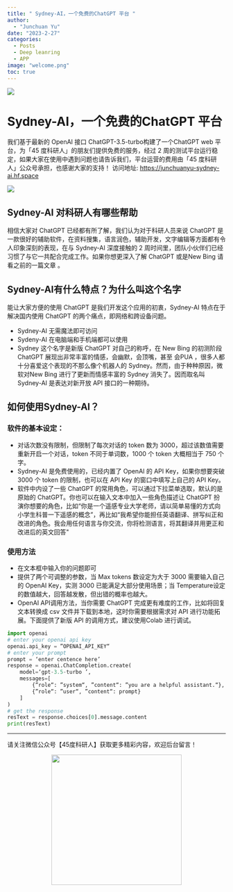 ```yaml
---
title: " Sydney-AI，一个免费的ChatGPT 平台 "
author: 
  - "Junchuan Yu"
date: "2023-2-27"
categories:
  - Posts
  - Deep leanring
  - APP
image: "welcome.png"
toc: true
---
```

![](https://dunazo.oss-cn-beijing.aliyuncs.com/blog/SYDNEYAI.jpg)
#    Sydney-AI，一个免费的ChatGPT 平台
我们基于最新的 OpenAI 接口 ChatGPT-3.5-turbo构建了一个ChatGPT web 平台，为「45 度科研人」的朋友们提供免费的服务，经过 2 周的测试平台运行稳定，如果大家在使用中遇到问题也请告诉我们，平台运营的费用由「45 度科研人」公众号承担，也感谢大家的支持！
访问地址: https://junchuanyu-sydney-ai.hf.space

![](https://dunazo.oss-cn-beijing.aliyuncs.com/blog/6.JPG)
## Sydney-AI 对科研人有哪些帮助
 相信大家对 ChatGPT 已经都有所了解，我们认为对于科研人员来说 ChatGPT 是一款很好的辅助软件，在资料搜集，语言润色，辅助开发，文字编辑等方面都有令人印象深刻的表现，在与 Sydney-AI 深度接触的 2 周时间里，团队小伙伴们已经习惯了与它一共配合完成工作。如果你想更深入了解 ChatGPT 或是New Bing 请看之前的一篇文章 。
## Sydney-AI有什么特点？为什么叫这个名字
 能让大家方便的使用 ChatGPT 是我们开发这个应用的初衷，Sydney-AI 特点在于解决国内使用 ChatGPT 的两个痛点，即网络和跨设备问题。
- Sydney-AI 无需魔法即可访问
- Sydeny-AI 在电脑端和手机端都可以使用
- Sydney 这个名字是新版 ChatGPT 对自己的称呼，在 New Bing 的初测阶段 ChatGPT 展现出非常丰富的情感，会幽默，会顶嘴，甚至 会PUA ，很多人都十分喜爱这个表现的不那么像个机器人的 Sydney。然而，由于种种原因，微软对New Bing 进行了更新而情感丰富的 Sydney 消失了。因而取名叫Sydney-AI 是表达对新开放 API 接口的一种期待。
## 如何使用Sydney-AI？
### 软件的基本设定：
- 对话次数没有限制，但限制了每次对话的 token 数为 3000，超过该数值需要重新开启一个对话，token 不同于单词数，1000 个 token 大概相当于 750 个字。
- Sydney-AI 是免费使用的，已经内置了 OpenAI 的 API Key，如果你想要突破 3000 个 token 的限制，也可以在 API Key 的窗口中填写上自己的 API Key。
 - 软件中内设了一些 ChatGPT 的常用角色，可以通过下拉菜单选取，默认的是原始的 ChatGPT。你也可以在输入文本中加入一些角色描述让 ChatGPT 扮演你想要的角色，比如“你是一个遥感专业大学老师，请以简单易懂的方式向小学生科普一下遥感的概念”，再比如“我希望你能担任英语翻译、拼写纠正和改进的角色。我会用任何语言与你交流，你将检测语言，将其翻译并用更正和改进后的英文回答"
### 使用方法
- 在文本框中输入你的问题即可
- 提供了两个可调整的参数，当 Max tokens 数设定为大于 3000 需要输入自己的 OpenAI Key，实测 3000 已能满足大部分使用场景；当 Temperature设定的数值越大，回答越发散，但出错的概率也越大。
- OpenAI API调用方法，当你需要 ChatGPT 完成更有难度的工作，比如将回复文本转换成 csv 文件并下载到本地，这时你需要根据需求对 API 进行功能拓展。下面提供了新版 API 的调用方式，建议使用Colab 进行调试。
```python
import openai
# enter your openai api key
openai.api_key = ”OPENAI_API_KEY“
# enter your prompt
prompt = ‘enter centence here’
response = openai.ChatCompletion.create(
    model=‘gpt-3.5-turbo ’,
    messages=[
        {”role“: ”system“, ”content“: ”you are a helpful assistant.“},
        {”role“: ”user“, ”content“: prompt}
    ]
)
# get the response
resText = response.choices[0].message.content
print(resText)
```


----------------------------------------
请关注微信公众号【45度科研人】获取更多精彩内容，欢迎后台留言！

<div align=center><img width = '300' height ='300' src ="https://dunazo.oss-cn-beijing.aliyuncs.com/blog/wechat-simple.png"/></div>